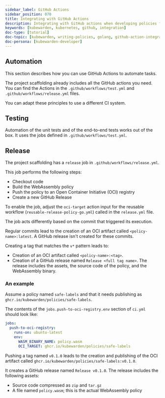 ```yaml
---
sidebar_label: GitHub Actions
sidebar_position: 070
title: Integrating with GitHub Actions
description: Integrating with GitHub actions when developing policies for Kubewarden in Go.
keywords: [kubewarden, kubernetes, github, integration]
doc-type: [tutorial]
doc-topic: [kubewarden, writing-policies, golang, github-action-integration]
doc-persona: [kubewarden-developer]
---
```


## Automation

This section describes how you can use GitHub Actions to automate tasks.

The project scaffolding already includes all the GitHub actions you need.
You can find the Actions in the `.github/workflows/test.yml` and `.github/workflows/release.yml` files.

You can adapt these principles to use a different CI system.

## Testing

Automation of the unit tests and of the end-to-end tests works out of the box.
It uses the jobs defined in `.github/workflows/test.yml`.

## Release

The project scaffolding has a `release` job in `.github/workflows/release.yml`.

This job performs the following steps:

- Checkout code
- Build the WebAssembly policy
- Push the policy to an Open Container Initiative (OCI) registry
- Create a new GitHub Release

To enable the job, adjust the `oci-target` action input for the reusable workflow (`reusable-release-policy-go.yml`) called in the `release.yml` file.

The job acts differently based on the commit that triggered its execution.

Regular commits lead to the creation of an OCI artifact called `<policy-name>:latest`.
A GitHub release isn't created for these commits.

Creating a tag that matches the `v*` pattern leads to:

- Creation of an OCI artifact called `<policy-name>:<tag>`.
- Creation of a GitHub release named `Release <full tag name>`.
The release includes the assets, the source code of the policy, and the WebAssembly binary.

### An example

Assume a policy named `safe-labels` and that it needs
publishing as `ghcr.io/kubewarden/policies/safe-labels`.

The contents of the `jobs.push-to-oci-registry.env` section of `ci.yml` should
look like:

```yaml
jobs:
  push-to-oci-registry:
    runs-on: ubuntu-latest
    env:
      WASM_BINARY_NAME: policy.wasm
      OCI_TARGET: ghcr.io/kubewarden/policies/safe-labels
```

Pushing a tag named `v0.1.0` leads to the creation and publishing of the
OCI artifact called `ghcr.io/kubewarden/policies/safe-labels:v0.1.0`.

It creates a GitHub release named `Release v0.1.0`.
The release includes the following assets:

- Source code compressed as `zip` and `tar.gz`
- A file named `policy.wasm`; this is the actual WebAssembly policy
